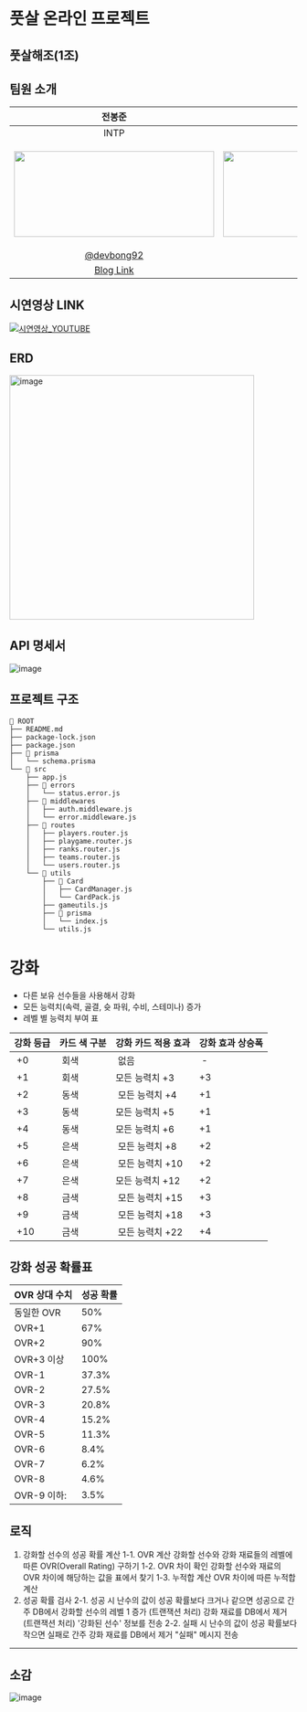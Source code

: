 # 풋살 온라인 프로젝트

## 풋살해조(1조)
**팀원 소개**
---
| 전봉준 | 조정현 | 노승현 | 이상현 | 유성민 |  
| :---------: | :-------------------------: | :---------------: | :-----------: |  :---------------: | 
| INTP | INTP | ISFJ | ISTP | INTP |  
| <p><img src="https://avatars.githubusercontent.com/u/95843762?v=4" width="350px" height="150px"/></p> | <p><img src="https://avatars.githubusercontent.com/u/47106579?v=4" width="400px" height="150px"/></p> | <p><img src="https://avatars.githubusercontent.com/u/64311828?v=4" width="400px" height="150px"/></p> | <p><img src="https://avatars.githubusercontent.com/u/149569986?v=4" width="200px" height="130px"/></p> | <p><img src="https://avatars.githubusercontent.com/u/48234706?v=4" width="350px" height="150px"/></p> | 
|  [@devbong92](https://github.com/devbong92) | [@im-cjh](https://github.com/im-cjh) | [@NSHkw](https://github.com/NSHkw) | [@LeeSanghyun1212](https://github.com/LeeSanghyun1212) | [@endlesssleep](https://github.com/endlesssleep) | 
| [Blog Link](https://velog.io/@vamuzz) | [Notion Link](https://www.notion.so/cannons/97fee3418a554ce38ca0046be9b1ee8c?v=fb0be7ffa18046bcb0ef78123e17c872) | [Blog Link](https://velog.io/@lmyno) | [Blog Link](https://velog.io/@tlfqjcuku) | [Blog Link](https://esleep.tistory.com/) |

## 시연영상 LINK
[![시연영상_YOUTUBE](https://github.com/user-attachments/assets/653e6357-f970-49ab-8226-28b77bd1e30f)](https://www.youtube.com/watch?v=hhB_ayn0KYE) 


## ERD
<img width="428" alt="image" src="https://github.com/user-attachments/assets/e41bde0d-710d-46d0-a182-900ef958735c">

## API 명세서 
![image](https://github.com/user-attachments/assets/474e7d20-595d-4c49-aa46-0f02750566fd)

## 프로젝트 구조 
```
📁 ROOT
├── README.md
├── package-lock.json
├── package.json
├── 📁 prisma
│   └── schema.prisma
└── 📁 src
    ├── app.js
    ├── 📁 errors
    │   └── status.error.js
    ├── 📁 middlewares
    │   ├── auth.middleware.js
    │   └── error.middleware.js
    ├── 📁 routes
    │   ├── players.router.js
    │   ├── playgame.router.js
    │   ├── ranks.router.js
    │   ├── teams.router.js
    │   └── users.router.js
    └── 📁 utils
        ├── 📁 Card
        │   ├── CardManager.js
        │   └── CardPack.js
        ├── gameutils.js
        ├── 📁 prisma
        │   └── index.js
        └── utils.js
```

# 강화

- 다른 보유 선수들을 사용해서 강화
- 모든 능력치(속력, 골결, 슛 파워, 수비, 스테미나) 증가
- 레벨 별 능력치 부여 표

| 강화 등급 | 카드 색 구분 | 강화 카드 적용 효과 | 강화 효과 상승폭 |
| --------- | ------------ | ------------------- | ---------------- |
|  +0       |  회색        |  없음               |  -               |
|  +1       |  회색        | 모든 능력치 +3      | +3               |
|  +2       |  동색        |  모든 능력치 +4     | +1               |
|  +3       |  동색        | 모든 능력치 +5      | +1               |
|  +4       |  동색        | 모든 능력치 +6      | +1               |
|  +5       |  은색        |  모든 능력치 +8     | +2               |
|  +6       |  은색        |  모든 능력치 +10    | +2               |
|  +7       |  은색        | 모든 능력치 +12     | +2               |
|  +8       |  금색        |  모든 능력치 +15    | +3               |
|  +9       |  금색        |  모든 능력치 +18    | +3               |
|  +10      |  금색        |  모든 능력치 +22    | +4               |

## 강화 성공 확률표

| OVR 상대 수치 | 성공 확률 |
| ------------- | --------- |
| 동일한 OVR    | 50%       |
| OVR+1         | 67%       |
| OVR+2         | 90%       |
| OVR+3 이상    | 100%      |
| OVR-1         | 37.3%     |
| OVR-2         | 27.5%     |
| OVR-3         | 20.8%     |
| OVR-4         | 15.2%     |
| OVR-5         | 11.3%     |
| OVR-6         | 8.4%      |
| OVR-7         | 6.2%      |
| OVR-8         | 4.6%      |
| OVR-9 이하:   | 3.5%      |

## 로직

1. 강화할 선수의 성공 확률 계산
   1-1. OVR 계산
   강화할 선수와 강화 재료들의 레벨에 따른 OVR(Overall Rating) 구하기
   1-2. OVR 차이 확인
   강화할 선수와 재료의 OVR 차이에 해당하는 값을 표에서 찾기
   1-3. 누적합 계산
   OVR 차이에 따른 누적합 계산
2. 성공 확률 검사
   2-1. 성공 시
   난수의 값이 성공 확률보다 크거나 같으면 성공으로 간주
   DB에서 강화할 선수의 레벨 1 증가 (트랜잭션 처리)
   강화 재료를 DB에서 제거 (트랜잭션 처리)
   '강화된 선수' 정보를 전송
   2-2. 실패 시
   난수의 값이 성공 확률보다 작으면 실패로 간주
   강화 재료를 DB에서 제거
   "실패" 메시지 전송

-----

## 소감
![image](https://github.com/user-attachments/assets/12bd2f1f-2f53-47e9-aab8-c593a21e03af)



